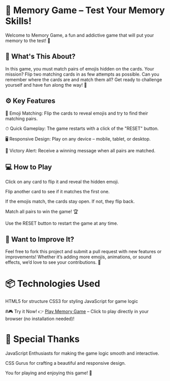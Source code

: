 # 🎴 Memory Game – Test Your Memory Skills!
Welcome to Memory Game, a fun and addictive game that will put your memory to the test! 🎉

## 🧐 What's This About?
In this game, you must match pairs of emojis hidden on the cards. Your mission? Flip two matching cards in as few attempts as possible. Can you remember where the cards are and match them all? Get ready to challenge yourself and have fun along the way! 🚀

## ⚙️ Key Features
🎯 Emoji Matching: Flip the cards to reveal emojis and try to find their matching pairs.

⏱ Quick Gameplay: The game restarts with a click of the "RESET" button.

🖥 Responsive Design: Play on any device – mobile, tablet, or desktop.

🎉 Victory Alert: Receive a winning message when all pairs are matched.

## 💻 How to Play
Click on any card to flip it and reveal the hidden emoji.

Flip another card to see if it matches the first one.

If the emojis match, the cards stay open. If not, they flip back.

Match all pairs to win the game! 🏆

Use the RESET button to restart the game at any time.

## 🔧 Want to Improve It?

Feel free to fork this project and submit a pull request with new features or improvements! Whether it’s adding more emojis, animations, or sound effects, we’d love to see your contributions. 🚀

# 📦 Technologies Used
HTML5 for structure
CSS3 for styling
JavaScript for game logic

#🎮 Try it Now!
👉 [Play Memory Game](https://matchmania.netlify.app/) – Click to play directly in your browser (no installation needed)!

# 💌 Special Thanks
JavaScript Enthusiasts for making the game logic smooth and interactive.

CSS Gurus for crafting a beautiful and responsive design.

You for playing and enjoying this game! 🙏
